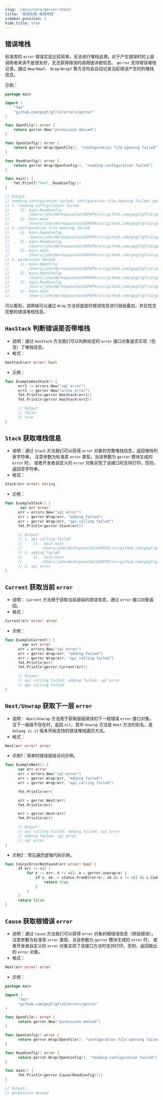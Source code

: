 ```yaml
---
slug: '/docs/core/gerror-stack'
title: '错误处理-堆栈特性'
sidebar_position: 1
hide_title: true
---
```


## 错误堆栈

标准库的 `error` 错误实现比较简单，无法进行堆栈追溯，对于产生错误时的上层调用者来讲不是很友好，无法获得错误的调用链详细信息。 `gerror` 支持错误堆栈记录，通过 `New/Newf`、 `Wrap/Wrapf` 等方法均会自动记录当前错误产生时的堆栈信息。

示例：

```go
package main

import (
    "fmt"
    "github.com/gogf/gf/v2/errors/gerror"
)

func OpenFile() error {
    return gerror.New("permission denied")
}

func OpenConfig() error {
    return gerror.Wrap(OpenFile(), "configuration file opening failed")
}

func ReadConfig() error {
    return gerror.Wrap(OpenConfig(), "reading configuration failed")
}

func main() {
    fmt.Printf("%+v", ReadConfig())
}

// Output:
// reading configuration failed: configuration file opening failed: permission denied
// 1. reading configuration failed
//     1). main.ReadConfig
//         /Users/john/Workspace/Go/GOPATH/src/github.com/gogf/gf/v2/geg/errors/gerror/gerror2.go:18
//     2). main.main
//         /Users/john/Workspace/Go/GOPATH/src/github.com/gogf/gf/v2/geg/errors/gerror/gerror2.go:25
// 2. configuration file opening failed
//     1). main.OpenConfig
//         /Users/john/Workspace/Go/GOPATH/src/github.com/gogf/gf/v2/geg/errors/gerror/gerror2.go:14
//     2). main.ReadConfig
//         /Users/john/Workspace/Go/GOPATH/src/github.com/gogf/gf/v2/geg/errors/gerror/gerror2.go:18
//     3). main.main
//         /Users/john/Workspace/Go/GOPATH/src/github.com/gogf/gf/v2/geg/errors/gerror/gerror2.go:25
// 3. permission denied
//     1). main.OpenFile
//         /Users/john/Workspace/Go/GOPATH/src/github.com/gogf/gf/v2/geg/errors/gerror/gerror2.go:10
//     2). main.OpenConfig
//         /Users/john/Workspace/Go/GOPATH/src/github.com/gogf/gf/v2/geg/errors/gerror/gerror2.go:14
//     3). main.ReadConfig
//         /Users/john/Workspace/Go/GOPATH/src/github.com/gogf/gf/v2/geg/errors/gerror/gerror2.go:18
//     4). main.main
//         /Users/john/Workspace/Go/GOPATH/src/github.com/gogf/gf/v2/geg/errors/gerror/gerror2.go:25
```

可以看到，调用端可以通过 `Wrap` 方法将底层的错误信息进行层级叠加，并且包含完整的错误堆栈信息。

## `HasStack` 判断错误是否带堆栈

- 说明：通过 `HasStack` 方法我们可以判断给定的 `error` 接口对象是否实现（包含）了堆栈信息。
- 格式：

```go
HasStack(err error) bool
```

- 示例：

```go
func ExampleHasStack() {
      err1 := errors.New("sql error")
      err2 := gerror.New("write error")
      fmt.Println(gerror.HasStack(err1))
      fmt.Println(gerror.HasStack(err2))

      // Output:
      // false
      // true
}
```


## `Stack` 获取堆栈信息

- 说明：通过 `Stack` 方法我们可以获得 `error` 对象的完整堆栈信息，返回堆栈列表字符串。 注意参数为标准库 `error` 类型，当该参数为 `gerror` 模块生成的 `error` 时， 或者开发者自定义的 `error` 对象实现了该接口时支持打印，否则，返回空字符串。
- 格式：

```go
Stack(err error) string
```

- 示例：

```go
func ExampleStack() {
       var err error
      err = errors.New("sql error")
      err = gerror.Wrap(err, "adding failed")
      err = gerror.Wrap(err, "api calling failed")
      fmt.Println(gerror.Stack(err))

      // Output:
      // 1. api calling failed
      //     1).  main.main
      //         /Users/john/Workspace/Go/GOPATH/src/github.com/gogf/gf/.example/other/test.go:14
      // 2. adding failed
      //     1).  main.main
      //         /Users/john/Workspace/Go/GOPATH/src/github.com/gogf/gf/.example/other/test.go:13
      // 3. sql error
}
```


## `Current` 获取当前 `error`

- 说明： `Current` 方法用于获取当前层级的错误信息，通过 `error` 接口对象返回。
- 格式：

```go
Current(err error) error
```

- 示例：

```go
func ExampleCurrent() {
        var err error
      err = errors.New("sql error")
      err = gerror.Wrap(err, "adding failed")
      err = gerror.Wrap(err, "api calling failed")
      fmt.Println(err)
      fmt.Println(gerror.Current(err))

      // Output:
      // api calling failed: adding failed: sql error
      // api calling failed
}
```


## `Next/Unwrap` 获取下一层 `error`

- 说明： `Next/Unwrap` 方法用于获取层级错误的下一级错误 `error` 接口对象。当下一层级不存在时，返回 `nil`。其中 `Unwrap` 方法是 `Next` 方法的别名，是 `Golang v1.17` 版本开始支持的错误堆栈遍历方法。
- 格式：

```go
Next(err error) error
```

- 示例1：简单的错误层级访问示例。

```go
func ExampleNext() {
      var err error
      err = errors.New("sql error")
      err = gerror.Wrap(err, "adding failed")
      err = gerror.Wrap(err, "api calling failed")

      fmt.Println(err)

      err = gerror.Next(err)
      fmt.Println(err)

      err = gerror.Next(err)
      fmt.Println(err)

      // Output:
      // api calling failed: adding failed: sql error
      // adding failed: sql error
      // sql error
}
```

- 示例2：常见遍历逻辑代码示例。

```go
func IsGrpcErrorNotFound(err error) bool {
      if err != nil {
          for e := err; e != nil; e = gerror.Unwrap(e) {
              if s, ok := status.FromError(e); ok && s != nil && s.Code() == codes.NotFound {
                  return true
              }
          }
      }
      return false
}
```


## `Cause` 获取根错误 `error`

- 说明：通过 `Cause` 方法我们可以获得 `error` 对象的根错误信息（原始错误）。 注意参数为标准库 `error` 类型，当该参数为 `gerror` 模块生成的 `error` 时， 或者开发者自定义的 `error` 对象实现了该接口方法时支持打印，否则，返回输出的 `error` 对象。
- 格式：

```go
Next(err error) error
```

- 示例：

```go
package main

import (
      "fmt"
      "github.com/gogf/gf/v2/errors/gerror"
)

func OpenFile() error {
      return gerror.New("permission denied")
}

func OpenConfig() error {
      return gerror.Wrap(OpenFile(), "configuration file opening failed")
}

func ReadConfig() error {
      return gerror.Wrap(OpenConfig(), "reading configuration failed")
}

func main() {
      fmt.Println(gerror.Cause(ReadConfig()))
}

// Output:
// permission denied
```